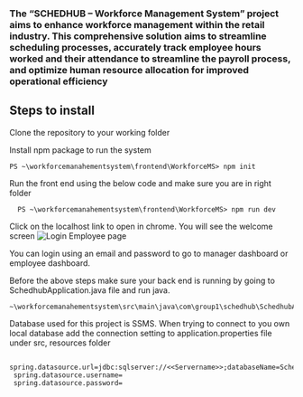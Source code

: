### The “SCHEDHUB – Workforce Management System” project aims to enhance workforce management within the retail industry. This comprehensive solution aims to streamline scheduling processes, accurately track employee hours worked and their attendance to streamline the payroll process, and optimize human resource allocation for improved operational efficiency


## Steps to install

Clone the repository to your working folder 

Install npm package to run the system
     
    PS ~\workforcemanahementsystem\frontend\WorkforceMS> npm init

Run the front end using the below code and make sure you are in right folder

      PS ~\workforcemanahementsystem\frontend\WorkforceMS> npm run dev

Click on the localhost link to open in chrome. You will see the welcome screen
![Login Employee page](https://github.com/Rusirij/workforcemanahementsystem/assets/29533221/1ea41aa3-3d6a-47d5-8445-63e04e1714f9)


You can login using an email and password to go to manager dashboard or employee dashboard.

Before the above steps make sure your back end is running by going to SchedhubApplication.java file and run java.
   
    ~\workforcemanahementsystem\src\main\java\com\group1\schedhub\SchedhubApplication.java


Database used for this project is SSMS. When trying to connect to you own local database add the connection setting to application.properties file under src, resources folder
     
     spring.datasource.url=jdbc:sqlserver://<<Servername>>;databaseName=Schedhub;encrypt=true;trustServerCertificate=true;
     spring.datasource.username=
     spring.datasource.password=


